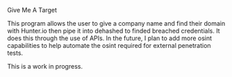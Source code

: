 Give Me A Target

This program allows the user to give a company name and find their domain with Hunter.io then pipe it into dehashed to finded breached credentials. It does this through the use of APIs.
In the future, I plan to add more osint capabilities to help automate the osint required for external penetration tests. 

This is a work in progress.
